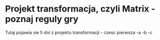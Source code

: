 # Projekt transformacja, czyli Matrix - poznaj reguly gry

Tutaj pojawia sie 5 dni z projektu transformacji - czesc pierwsza
 -a
 -b
 -c 
